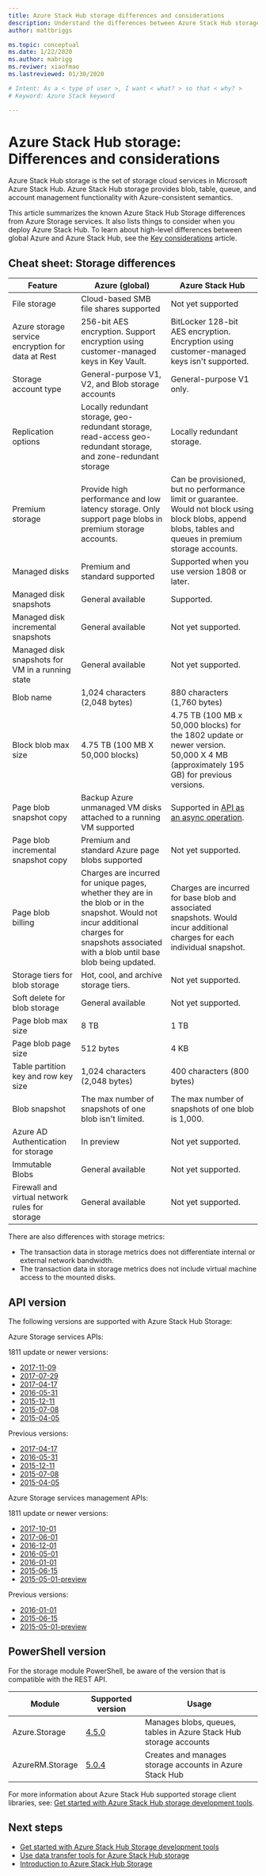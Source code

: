 ```yaml
---
title: Azure Stack Hub storage differences and considerations 
description: Understand the differences between Azure Stack Hub storage and Azure storage, along with Azure Stack Hub deployment considerations.
author: mattbriggs

ms.topic: conceptual
ms.date: 1/22/2020
ms.author: mabrigg
ms.reviwer: xiaofmao
ms.lastreviewed: 01/30/2020

# Intent: As a < type of user >, I want < what? > so that < why? >
# Keyword: Azure Stack keyword

---
```


# Azure Stack Hub storage: Differences and considerations

Azure Stack Hub storage is the set of storage cloud services in Microsoft Azure Stack Hub. Azure Stack Hub storage provides blob, table, queue, and account management functionality with Azure-consistent semantics.

This article summarizes the known Azure Stack Hub Storage differences from Azure Storage services. It also lists things to consider when you deploy Azure Stack Hub. To learn about high-level differences between global Azure and Azure Stack Hub, see the [Key considerations](azure-stack-considerations.md) article.

## Cheat sheet: Storage differences

| Feature | Azure (global) | Azure Stack Hub |
| --- | --- | --- |
|File storage|Cloud-based SMB file shares supported|Not yet supported
|Azure storage service encryption for data at Rest|256-bit AES encryption. Support encryption using customer-managed keys in Key Vault.|BitLocker 128-bit AES encryption. Encryption using customer-managed keys isn't supported.
|Storage account type|General-purpose V1, V2, and Blob storage accounts|General-purpose V1 only.
|Replication options|Locally redundant storage, geo-redundant storage, read-access geo-redundant storage, and zone-redundant storage|Locally redundant storage.
|Premium storage|Provide high performance and low latency storage. Only support page blobs in premium storage accounts.|Can be provisioned, but no performance limit or guarantee. Would not block using block blobs, append blobs, tables and queues in premium storage accounts.
|Managed disks|Premium and standard supported|Supported when you use version 1808 or later.
|Managed disk snapshots|General available|Supported.
|Managed disk incremental snapshots|General available|Not yet supported.
|Managed disk snapshots for VM in a running state|General available|Not yet supported.
|Blob name|1,024 characters (2,048 bytes)|880 characters (1,760 bytes)
|Block blob max size|4.75 TB (100 MB X 50,000 blocks)|4.75 TB (100 MB x 50,000 blocks) for the 1802 update or newer version. 50,000 X 4 MB (approximately 195 GB) for previous versions.
|Page blob snapshot copy|Backup Azure unmanaged VM disks attached to a running VM supported|Supported in [API as an async operation](azure-stack-acs-differences.md).
|Page blob incremental snapshot copy|Premium and standard Azure page blobs supported|Not yet supported.
|Page blob billing|Charges are incurred for unique pages, whether they are in the blob or in the snapshot. Would not incur additional charges for snapshots associated with a blob until base blob being updated.|Charges are incurred for base blob and associated snapshots. Would incur additional charges for each individual snapshot.
|Storage tiers for blob storage|Hot, cool, and archive storage tiers.|Not yet supported.
|Soft delete for blob storage|General available|Not yet supported.
|Page blob max size|8 TB|1 TB
|Page blob page size|512 bytes|4 KB
|Table partition key and row key size|1,024 characters (2,048 bytes)|400 characters (800 bytes)
|Blob snapshot|The max number of snapshots of one blob isn't limited.|The max number of snapshots of one blob is 1,000.
|Azure AD Authentication for storage|In preview|Not yet supported.
|Immutable Blobs|General available|Not yet supported.
|Firewall and virtual network rules for storage|General available|Not yet supported.|

There are also differences with storage metrics:

* The transaction data in storage metrics does not differentiate internal or external network bandwidth.
* The transaction data in storage metrics does not include virtual machine access to the mounted disks.

## API version

The following versions are supported with Azure Stack Hub Storage:

Azure Storage services APIs:

1811 update or newer versions:

- [2017-11-09](https://docs.microsoft.com/rest/api/storageservices/version-2017-11-09)
- [2017-07-29](https://docs.microsoft.com/rest/api/storageservices/version-2017-07-29)
- [2017-04-17](https://docs.microsoft.com/rest/api/storageservices/version-2017-04-17)
- [2016-05-31](https://docs.microsoft.com/rest/api/storageservices/version-2016-05-31)
- [2015-12-11](https://docs.microsoft.com/rest/api/storageservices/version-2015-12-11)
- [2015-07-08](https://docs.microsoft.com/rest/api/storageservices/version-2015-07-08)
- [2015-04-05](https://docs.microsoft.com/rest/api/storageservices/version-2015-04-05)

Previous versions:

- [2017-04-17](https://docs.microsoft.com/rest/api/storageservices/version-2017-04-17)
- [2016-05-31](https://docs.microsoft.com/rest/api/storageservices/version-2016-05-31)
- [2015-12-11](https://docs.microsoft.com/rest/api/storageservices/version-2015-12-11)
- [2015-07-08](https://docs.microsoft.com/rest/api/storageservices/version-2015-07-08)
- [2015-04-05](https://docs.microsoft.com/rest/api/storageservices/version-2015-04-05)

Azure Storage services management APIs:

1811 update or newer versions:

- [2017-10-01](https://docs.microsoft.com/rest/api/storagerp/?redirectedfrom=MSDN)
- [2017-06-01](https://docs.microsoft.com/rest/api/storagerp/?redirectedfrom=MSDN)
- [2016-12-01](https://docs.microsoft.com/rest/api/storagerp/?redirectedfrom=MSDN)
- [2016-05-01](https://docs.microsoft.com/rest/api/storagerp/?redirectedfrom=MSDN)
- [2016-01-01](https://docs.microsoft.com/rest/api/storagerp/?redirectedfrom=MSDN)
- [2015-06-15](https://docs.microsoft.com/rest/api/storagerp/?redirectedfrom=MSDN)
- [2015-05-01-preview](https://docs.microsoft.com/rest/api/storagerp/?redirectedfrom=MSDN)

Previous versions:

- [2016-01-01](https://docs.microsoft.com/rest/api/storagerp/?redirectedfrom=MSDN)
- [2015-06-15](https://docs.microsoft.com/rest/api/storagerp/?redirectedfrom=MSDN)
- [2015-05-01-preview](https://docs.microsoft.com/rest/api/storagerp/?redirectedfrom=MSDN)

## PowerShell version

For the storage module PowerShell, be aware of the version that is compatible with the REST API. 

| Module | Supported version | Usage |
|----------------|-------------------------------|------------------------------------------------------------------------------------------------------------------------------------------------------------------------------------------------------------------------------------------------------------------------------------------------------------------------------|
| Azure.Storage | [4.5.0](https://www.powershellgallery.com/packages/Azure.Storage/4.5.0) | Manages blobs, queues, tables in Azure Stack Hub storage accounts |
| AzureRM.Storage | [5.0.4](https://www.powershellgallery.com/packages/AzureRM.Storage/5.0.4) | Creates and manages storage accounts in Azure Stack Hub |


For more information about Azure Stack Hub supported storage client libraries, see: [Get started with Azure Stack Hub storage development tools](azure-stack-storage-dev.md).

## Next steps

* [Get started with Azure Stack Hub Storage development tools](azure-stack-storage-dev.md)
* [Use data transfer tools for Azure Stack Hub storage](azure-stack-storage-transfer.md)
* [Introduction to Azure Stack Hub Storage](azure-stack-storage-overview.md)
